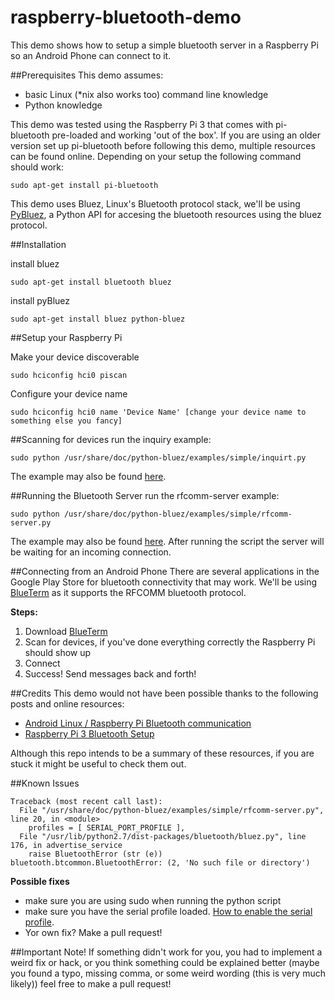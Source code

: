 # raspberry-bluetooth-demo

This demo shows how to setup a simple bluetooth server in a Raspberry Pi so an Android Phone can connect to it.

##Prerequisites
This demo assumes:
* basic Linux (*nix also works too) command line knowledge
* Python knowledge

This demo was tested using the Raspberry Pi 3 that comes with pi-bluetooth pre-loaded and working 'out of the box'. If you are using an older version set up pi-bluetooth before following this demo, multiple resources can be found online. Depending on your setup the following command should work:

```
sudo apt-get install pi-bluetooth
```

This demo uses Bluez, Linux's Bluetooth protocol stack, we'll be using [PyBluez](https://github.com/karulis/pybluez), a Python API for accesing the bluetooth resources using the bluez protocol.

##Installation

install bluez
```
sudo apt-get install bluetooth bluez
```

install pyBluez
```
sudo apt-get install bluez python-bluez
```

##Setup your Raspberry Pi

Make your device discoverable
```
sudo hciconfig hci0 piscan
```
Configure your device name
```
sudo hciconfig hci0 name 'Device Name' [change your device name to something else you fancy]
```

##Scanning for devices
run the inquiry example:
```
sudo python /usr/share/doc/python-bluez/examples/simple/inquirt.py
```

The example may also be found [here](https://github.com/karulis/pybluez/blob/master/examples/simple/inquiry.py).


##Running the Bluetooth Server
run the rfcomm-server example:
```
sudo python /usr/share/doc/python-bluez/examples/simple/rfcomm-server.py
```

The example may also be found [here](https://github.com/karulis/pybluez/blob/master/examples/simple/rfcomm-server.py). After running the script the server will be waiting for an incoming connection.

##Connecting from an Android Phone
There are several applications in the Google Play Store for bluetooth connectivity that may work. We'll be using [BlueTerm](https://play.google.com/store/apps/details?id=es.pymasde.blueterm&hl=en) as it supports the RFCOMM bluetooth protocol.

__Steps:__  
1. Download [BlueTerm](https://play.google.com/store/apps/details?id=es.pymasde.blueterm&hl=en)  
2. Scan for devices, if you've done everything correctly the Raspberry Pi should show up  
3. Connect  
4. Success! Send messages back and forth!  

##Credits
This demo would not have been possible thanks to the following posts and online resources:
* [Android Linux / Raspberry Pi Bluetooth communication](http://blog.davidvassallo.me/2014/05/11/android-linux-raspberry-pi-bluetooth-communication/)  
* [Raspberry Pi 3 Bluetooth Setup](https://www.raspberrypi.org/forums/viewtopic.php?f=28&t=138145)  

Although this repo intends to be a summary of these resources, if you are stuck it might be useful to check them out.

##Known Issues

```
Traceback (most recent call last):
  File "/usr/share/doc/python-bluez/examples/simple/rfcomm-server.py", line 20, in <module>
    profiles = [ SERIAL_PORT_PROFILE ], 
  File "/usr/lib/python2.7/dist-packages/bluetooth/bluez.py", line 176, in advertise_service
    raise BluetoothError (str (e))
bluetooth.btcommon.BluetoothError: (2, 'No such file or directory')
```
__Possible fixes__
* make sure you are using sudo when running the python script
* make sure you have the serial profile loaded. [How to enable the serial profile](https://www.raspberrypi.org/forums/viewtopic.php?f=63&t=133263).
* Yor own fix? Make a pull request!

##Important Note!
If something didn't work for you, you had to implement a weird fix or hack, or you think something could be explained better (maybe you found a typo, missing comma, or some weird wording (this is very much likely)) feel free to make a pull request!
